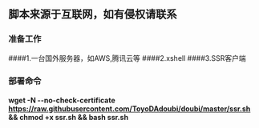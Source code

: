 ## 脚本来源于互联网，如有侵权请联系


### 准备工作

####1.一台国外服务器，如AWS,腾讯云等
####2.xshell
####3.SSR客户端

### 部署命令

#### wget -N --no-check-certificate https://raw.githubusercontent.com/ToyoDAdoubi/doubi/master/ssr.sh && chmod +x ssr.sh && bash ssr.sh

